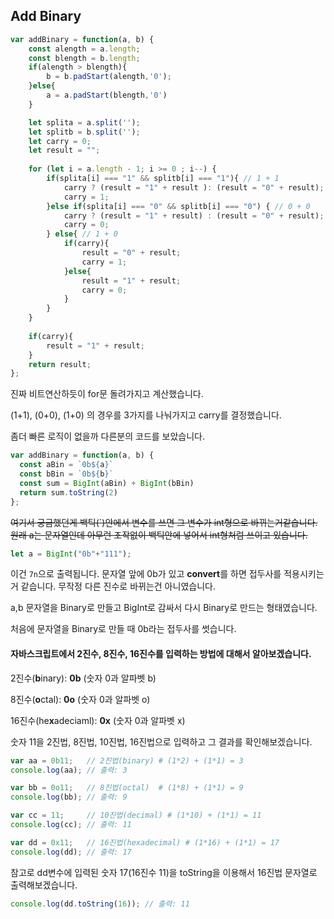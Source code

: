 ## Add Binary

```js
var addBinary = function(a, b) {
    const alength = a.length;
    const blength = b.length;
    if(alength > blength){
        b = b.padStart(alength,'0');
    }else{
        a = a.padStart(blength,'0')
    }

    let splita = a.split('');
    let splitb = b.split('');
    let carry = 0;
    let result = "";
    
    for (let i = a.length - 1; i >= 0 ; i--) {
        if(splita[i] === "1" && splitb[i] === "1"){ // 1 + 1
            carry ? (result = "1" + result ): (result = "0" + result);
            carry = 1;
        }else if(splita[i] === "0" && splitb[i] === "0") { // 0 + 0
            carry ? (result = "1" + result) : (result = "0" + result);
            carry = 0;
        } else{ // 1 + 0
            if(carry){
                result = "0" + result;
                carry = 1;
            }else{
                result = "1" + result;
                carry = 0;
            }
        }
    }
    
    if(carry){
        result = "1" + result;
    }
    return result;
};
```

진짜 비트연산하듯이 for문 돌려가지고 계산했습니다.

(1+1), (0+0), (1+0) 의 경우를 3가지를 나눠가지고 carry를 결정했습니다.



좀더 빠른 로직이 없을까 다른분의 코드를 보았습니다.

```js
var addBinary = function(a, b) {
  const aBin = `0b${a}`
  const bBin = `0b${b}`
  const sum = BigInt(aBin) + BigInt(bBin)
  return sum.toString(2)
};
```

~~여기서 궁금했던게 백틱(`)안에서 변수를 쓰면 그 변수가 int형으로 바뀌는거같습니다. 원래 a는 문자열인데 아무런 조작없이 백틱안에 넣어서 int형처럼 쓰이고 있습니다.~~

```js
let a = BigInt("0b"+"111");
```

이건 `7n`으로 출력됩니다. 문자열 앞에 0b가 있고 **convert**를 하면 접두사를 적용시키는거 같습니다. 무작정 다른 진수로 바뀌는건 아니였습니다.



a,b 문자열을 Binary로 만들고 BigInt로 감싸서 다시 Binary로 만드는 형태였습니다.

처음에 문자열을 Binary로 만들 때 0b라는 접두사를 썻습니다.



#### 자바스크립트에서 2진수, 8진수, 16진수를 입력하는 방법에 대해서 알아보겠습니다.

2진수(**b**inary): **0b** (숫자 0과 알파벳 b)

8진수(**o**ctal):   **0o** (숫자 0과 알파벳 o)

16진수(he**x**adeciaml): **0x** (숫자 0과 알파벳 x)



숫자 11을 2진법, 8진법, 10진법, 16진법으로 입력하고 그 결과를 확인해보겠습니다.

```js
var aa = 0b11;   // 2진법(binary) # (1*2) + (1*1) = 3 
console.log(aa); // 출력: 3
```

```js
var bb = 0o11;   // 8진법(octal)  # (1*8) + (1*1) = 9
console.log(bb); // 출력: 9
```

```js
var cc = 11;     // 10진법(decimal) # (1*10) + (1*1) = 11
console.log(cc); // 출력: 11
```

```js
var dd = 0x11;   // 16진법(hexadecimal) # (1*16) + (1*1) = 17
console.log(dd); // 출력: 17
```

참고로 dd변수에 입력된 숫자 17(16진수 11)을 toString을 이용해서 16진법 문자열로 출력해보겠습니다. 

```js
console.log(dd.toString(16)); // 출력: 11
```

